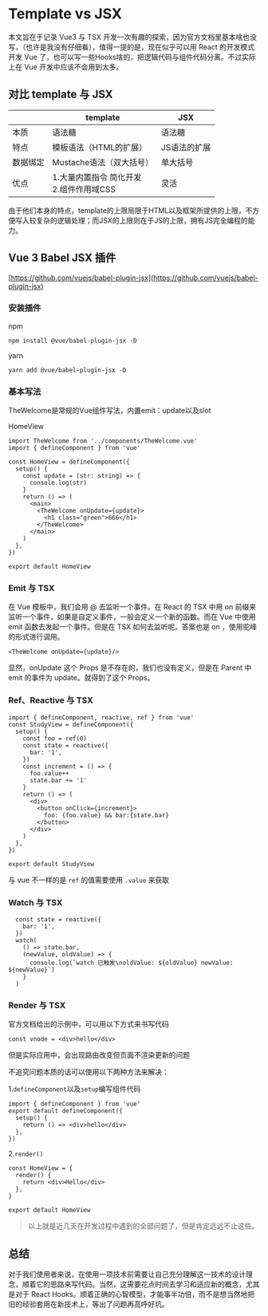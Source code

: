 # Template vs JSX

本文旨在于记录 Vue3 与 TSX 开发一次有趣的探索，因为官方文档里基本啥也没写，（也许是我没有仔细看），值得一提的是，现在似乎可以用 React 的开发模式开发 Vue 了，也可以写一些Hooks啥的，把逻辑代码与组件代码分离。不过实际上在 Vue 开发中应该不会用到太多。

## 对比 template 与 JSX

|          | **template**                                | **JSX**      |
| -------- | ------------------------------------------- | ------------ |
| 本质     | 语法糖                                      | 语法糖       |
| 特点     | 模板语法（HTML的扩展）                      | JS语法的扩展 |
| 数据绑定 | Mustache语法（双大括号）                    | 单大括号     |
| 优点     | 1.大量内置指令 简化开发<br/>2.组件作用域CSS | 灵活         |

由于他们本身的特点，template的上限局限于HTML以及框架所提供的上限，不方便写入较复杂的逻辑处理；而JSX的上限则在于JS的上限，拥有JS完全编程的能力。

## Vue 3 Babel JSX 插件

[https://github.com/vuejs/babel-plugin-jsx](https://github.com/vuejs/babel-plugin-jsx)

### 安装插件

npm

```shell
npm install @vue/babel-plugin-jsx -D
```

yarn

```shell
yarn add @vue/babel-plugin-jsx -D
```

### 基本写法

TheWelcome是常规的Vue组件写法，内置emit：update以及slot

HomeView

```tsx
import TheWelcome from '../components/TheWelcome.vue'
import { defineComponent } from 'vue'

const HomeView = defineComponent({
  setup() {
    const update = (str: string) => {
      console.log(str)
    }
    return () => (
      <main>
        <TheWelcome onUpdate={update}>
          <h1 class="green">666</h1>
        </TheWelcome>
      </main>
    )
  },
})

export default HomeView
```

### Emit 与 TSX

在 Vue 模板中，我们会用 @ 去监听一个事件。在 React 的 TSX 中用 on 前缀来监听一个事件，如果是自定义事件，一般会定义一个新的函数。而在 Vue 中使用 emit 函数去发起一个事件。但是在 TSX 如何去监听呢。答案也是 on ，使用驼峰的形式进行调用。

```tsx
<TheWelcome onUpdate={update}/>
```

显然，onUpdate 这个 Props 是不存在的，我们也没有定义，但是在 Parent 中 emit 的事件为 update。就得到了这个 Props。

### Ref、Reactive 与 TSX

```tsx
import { defineComponent, reactive, ref } from 'vue'
const StudyView = defineComponent({
  setup() {
    const foo = ref(0)
    const state = reactive({
      bar: '1',
    })
    const increment = () => {
      foo.value++
      state.bar += '1'
    }
    return () => (
      <div>
        <button onClick={increment}>
          foo: {foo.value} && bar:{state.bar}
        </button>
      </div>
    )
  },
})

export default StudyView
```

与 vue 不一样的是 `ref` 的值需要使用 `.value` 来获取

### Watch 与 TSX

```tsx
  const state = reactive({
    bar: '1',
  })
  watch(
    () => state.bar,
    (newValue, oldValue) => {
      console.log(`watch 已触发\noldValue: ${oldValue} newValue: ${newValue}`)
    }
  )
```

### Render 与 TSX

官方文档给出的示例中，可以用以下方式来书写代码

```tsx
const vnode = <div>hello</div>
```

但是实际应用中，会出现路由改变但页面不渲染更新的问题

不追究问题本质的话可以使用以下两种方法来解决：

1.`defineComponent`以及`setup`编写组件代码

```tsx
import { defineComponent } from 'vue'
export default defineComponent({
  setup() {
    return () => <div>hello</div>
  },
})
```

2.`render()`

```tsx
const HomeView = {
  render() {
    return <div>Hello</div>
  },
}

export default HomeView

```

> 以上就是近几天在开发过程中遇到的全部问题了，但是肯定远远不止这些。

## 总结

对于我们使用者来说，在使用一项技术前需要让自己充分理解这一技术的设计理念，顺着它的思路来写代码。当然，这需要花点时间去学习和适应新的概念，尤其是对于 React Hooks。顺着正确的心智模型，才能事半功倍，而不是想当然地把旧的经验套用在新技术上，等出了问题再高呼好坑。
